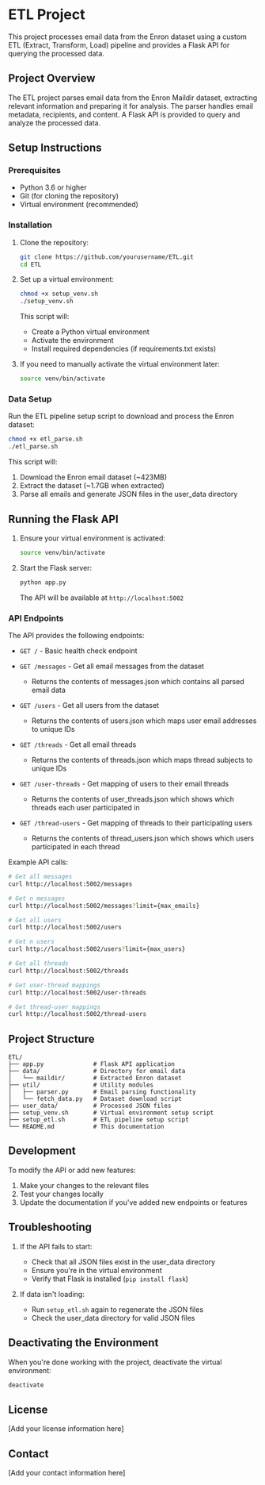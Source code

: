 # ETL Project

This project processes email data from the Enron dataset using a custom ETL (Extract, Transform, Load) pipeline and provides a Flask API for querying the processed data.

## Project Overview

The ETL project parses email data from the Enron Maildir dataset, extracting relevant information and preparing it for analysis. The parser handles email metadata, recipients, and content. A Flask API is provided to query and analyze the processed data.

## Setup Instructions

### Prerequisites

- Python 3.6 or higher
- Git (for cloning the repository)
- Virtual environment (recommended)

### Installation

1. Clone the repository:
   ```bash
   git clone https://github.com/yourusername/ETL.git
   cd ETL
   ```

2. Set up a virtual environment:
   ```bash
   chmod +x setup_venv.sh
   ./setup_venv.sh
   ```
   
   This script will:
   - Create a Python virtual environment
   - Activate the environment
   - Install required dependencies (if requirements.txt exists)

3. If you need to manually activate the virtual environment later:
   ```bash
   source venv/bin/activate
   ```

### Data Setup

Run the ETL pipeline setup script to download and process the Enron dataset:
```bash
chmod +x etl_parse.sh
./etl_parse.sh
```

This script will:
1. Download the Enron email dataset (~423MB)
2. Extract the dataset (~1.7GB when extracted)
3. Parse all emails and generate JSON files in the user_data directory

## Running the Flask API

1. Ensure your virtual environment is activated:
   ```bash
   source venv/bin/activate
   ```

2. Start the Flask server:
   ```bash
   python app.py
   ```
   The API will be available at `http://localhost:5002`

### API Endpoints

The API provides the following endpoints:

- `GET /` - Basic health check endpoint

- `GET /messages` - Get all email messages from the dataset
  - Returns the contents of messages.json which contains all parsed email data

- `GET /users` - Get all users from the dataset
  - Returns the contents of users.json which maps user email addresses to unique IDs

- `GET /threads` - Get all email threads
  - Returns the contents of threads.json which maps thread subjects to unique IDs

- `GET /user-threads` - Get mapping of users to their email threads
  - Returns the contents of user_threads.json which shows which threads each user participated in

- `GET /thread-users` - Get mapping of threads to their participating users
  - Returns the contents of thread_users.json which shows which users participated in each thread

Example API calls:
```bash
# Get all messages
curl http://localhost:5002/messages

# Get n messages
curl http://localhost:5002/messages?limit={max_emails}

# Get all users
curl http://localhost:5002/users

# Get n users
curl http://localhost:5002/users?limit={max_users}

# Get all threads
curl http://localhost:5002/threads

# Get user-thread mappings
curl http://localhost:5002/user-threads

# Get thread-user mappings
curl http://localhost:5002/thread-users
```

## Project Structure

```
ETL/
├── app.py              # Flask API application
├── data/               # Directory for email data
│   └── maildir/        # Extracted Enron dataset
├── util/               # Utility modules
│   ├── parser.py       # Email parsing functionality
│   └── fetch_data.py   # Dataset download script
├── user_data/          # Processed JSON files
├── setup_venv.sh       # Virtual environment setup script
├── setup_etl.sh        # ETL pipeline setup script
└── README.md           # This documentation
```

## Development

To modify the API or add new features:
1. Make your changes to the relevant files
2. Test your changes locally
3. Update the documentation if you've added new endpoints or features

## Troubleshooting

1. If the API fails to start:
   - Check that all JSON files exist in the user_data directory
   - Ensure you're in the virtual environment
   - Verify that Flask is installed (`pip install flask`)

2. If data isn't loading:
   - Run `setup_etl.sh` again to regenerate the JSON files
   - Check the user_data directory for valid JSON files

## Deactivating the Environment

When you're done working with the project, deactivate the virtual environment:
```bash
deactivate
```

## License

[Add your license information here]

## Contact

[Add your contact information here]
